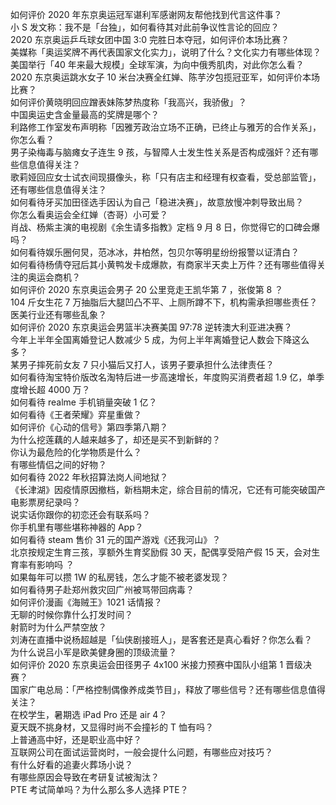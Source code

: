 如何评价 2020 年东京奥运冠军谌利军感谢网友帮他找到代言这件事？  
小 S 发文称：我不是「台独」，如何看待其对此前争议性言论的回应？  
2020 东京奥运乒乓球女团中国 3:0 完胜日本夺冠，如何评价本场比赛？  
美媒称「奥运奖牌不再代表国家文化实力」，说明了什么？文化实力有哪些体现？  
美国举行「40 年来最大规模」全球军演，为向中俄秀肌肉，对此你怎么看？  
2020 东京奥运跳水女子 10 米台决赛全红婵、陈芋汐包揽冠亚军，如何评价本场比赛？  
如何评价黄晓明回应蹭表妹陈梦热度称「我高兴，我骄傲」？  
中国奥运史含金量最高的奖牌是哪个？  
利路修工作室发布声明称「因雅芳政治立场不正确，已终止与雅芳的合作关系」，你怎么看？  
男子染梅毒与脑瘫女子连生 9 孩，与智障人士发生性关系是否构成强奸？还有哪些信息值得关注？  
歌莉娅回应女士试衣间现摄像头，称「只有店主和经理有权查看，受总部监管」，还有哪些信息值得关注？  
如何看待牙买加田径选手因认为自己「稳进决赛」，故意放慢冲刺导致出局？  
你怎么看奥运会全红婵（杏哥）小可爱？  
肖战、杨紫主演的电视剧《余生请多指教》定档 9 月 8 日，你觉得它的口碑会爆吗？  
如何看待娱乐圈何炅，范冰冰，井柏然，包贝尔等明星纷纷报警以证清白？  
如何看待杨倩夺冠后其小黄鸭发卡成爆款，有商家半天卖上万件？还有哪些值得关注的奥运会商机？  
如何评价 2020 东京奥运会男子 20 公里竞走王凯华第 7 ，张俊第 8 ？  
104 斤女生花 7 万抽脂后大腿凹凸不平、上厕所蹲不下，机构需承担哪些责任？医美行业还有哪些乱象？  
如何评价 2020 东京奥运会男篮半决赛美国 97:78 逆转澳大利亚进决赛？  
今年上半年全国离婚登记人数减少 5 成，为何上半年离婚登记人数会下降这么多？  
某男子摔死前女友 7 只小猫后又打人，该男子要承担什么法律责任？  
如何看待淘宝特价版改名淘特后进一步高速增长，年度购买消费者超 1.9 亿，单季度增长超 4000 万？  
如何看待 realme 手机销量突破 1 亿？  
如何看待《王者荣耀》弈星重做？  
如何评价《心动的信号》第四季第八期？  
为什么挖莲藕的人越来越多了，却还是买不到新鲜的？  
你认为最危险的化学物质是什么？  
有哪些情侣之间的好物？  
如何看待 2022 年秋招算法岗人间地狱？  
《长津湖》因疫情原因撤档，新档期未定，综合目前的情况，它还有可能突破国产电影票房纪录吗？  
说实话你跟你的初恋还会有联系吗？  
你手机里有哪些堪称神器的 App？  
如何看待 steam 售价 31 元的国产游戏《还我河山》？  
北京按规定生育三孩，享额外生育奖励假 30 天，配偶享受陪产假 15 天，会对生育率有影响吗 ？  
如果每年可以攒 1W 的私房钱，怎么才能不被老婆发现？  
如何看待男子赴郑州救灾回广州被骂带回病毒？  
如何评价漫画《海贼王》1021 话情报？  
无聊的时候你靠什么打发时间？  
射箭时为什么严禁空放？  
刘涛在直播中说杨超越是「仙侠剧接班人」，是客套还是真心看好？你怎么看？  
为什么说吕小军是欧美健身圈的顶级流量？  
如何评价 2020 东京奥运会田径男子 4x100 米接力预赛中国队小组第 1 晋级决赛？  
国家广电总局：「严格控制偶像养成类节目」，释放了哪些信号？还有哪些信息值得关注？  
在校学生，暑期选 iPad Pro 还是 air 4？  
夏天既不挑身材，又显得时尚不会撞衫的 T 恤有吗？  
上普通高中好，还是职业高中好？  
互联网公司在面试运营岗时，一般会提什么问题，有哪些应对技巧？  
有什么好看的追妻火葬场小说？  
有哪些原因会导致在考研复试被淘汰？  
PTE 考试简单吗？为什么那么多人选择 PTE？  
